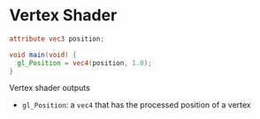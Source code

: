# Vertex Shader

```glsl
attribute vec3 position;

void main(void) {
  gl_Position = vec4(position, 1.0);
}
```

Vertex shader outputs

- `gl_Position`: a `vec4` that has the processed position of a vertex
